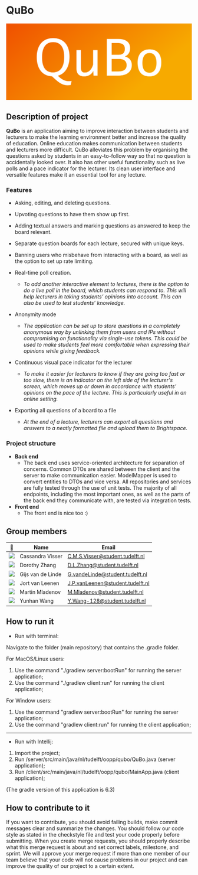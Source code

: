 # QuBo

![QuBo logo](/docs/img/cover.png "QuBo logo")

## Description of project
**QuBo** is an application aiming to improve interaction between students and lecturers to make the learning environment better and increase the quality of education.
Online education makes communication between students and lecturers more difficult. QuBo alleviates this problem by organising the questions asked by students in an easy-to-follow way so that no question is accidentally looked over. It also has other useful functionality such as live polls and a pace indicator for the lecturer. Its clean user interface and versatile features make it an essential tool for any lecture.

### Features

- Asking, editing, and deleting questions.
- Upvoting questions to have them show up first.
- Adding textual answers and marking questions as answered to keep the board relevant.
- Separate question boards for each lecture, secured with unique keys.
- Banning users who misbehave from interacting with a board, as well as the option to set up rate limiting.

- Real-time poll creation.
    - _To add another interactive element to lectures, there is the option to do a live poll in the board, which students can respond to. This will help lecturers in taking students’ opinions into account. This can also be used to test students’ knowledge._

- Anonymity mode
    - _The application can be set up to store questions in a completely anonymous way by unlinking them from users and IPs without compromising on functionality via single-use tokens. This could be used to make students feel more comfortable when expressing their opinions while giving feedback._

- Continuous visual pace indicator for the lecturer
    - _To make it easier for lecturers to know if they are going too fast or too slow, there is an indicator on the left side of the lecturer's screen, which moves up or down in accordance with students' opinions on the pace of the lecture. This is particularly useful in an online setting._

- Exporting all questions of a board to a file
    - _At the end of a lecture, lecturers can export all questions and answers to a neatly formatted file and upload them to Brightspace._

### Project structure
- **Back end**
    - The back end uses service-oriented architecture for separation of concerns. Common DTOs are shared between the client and the server to make communication easier. ModelMapper is used to convert entities to DTOs and vice versa. All repositories and services are fully tested through the use of unit tests. The majority of all endpoints, including the most important ones, as well as the parts of the back end they communicate with, are tested via integration tests.
- **Front end**
    - The front end is nice too :)

## Group members

| 📸 | Name | Email |
|---|---|---|
| <img src="https://gitlab.ewi.tudelft.nl/uploads/-/system/user/avatar/3532/avatar.png?width=400" width="50">  | Cassandra Visser | C.M.S.Visser@student.tudelft.nl |
| <img src="https://gitlab.ewi.tudelft.nl/uploads/-/system/user/avatar/3531/avatar.png?width=400" width="50"> | Dorothy Zhang | D.L.Zhang@student.tudelft.nl |
| <img src="https://gitlab.ewi.tudelft.nl/uploads/-/system/user/avatar/3096/avatar.png?width=400" width="50"/> | Gijs van de Linde | G.vandeLinde@student.tudelft.nl |
| <img src="https://gitlab.ewi.tudelft.nl/uploads/-/system/user/avatar/3534/avatar.png?width=400" width="50"/> | Jort van Leenen | J.P.vanLeenen@student.tudelft.nl |
| <img src="https://gitlab.ewi.tudelft.nl/uploads/-/system/user/avatar/3404/avatar.png?width=400" width="50"> | Martin Mladenov | M.Mladenov@student.tudelft.nl |
| <img src="https://gitlab.ewi.tudelft.nl/uploads/-/system/user/avatar/3533/avatar.png?width=400" width="50"/> | Yunhan Wang | Y.Wang-128@student.tudelft.nl |

## How to run it
- Run with terminal:

Navigate to the folder (main repository) that contains the .gradle folder.

For MacOS/Linux users: 
1. Use the command "./gradlew server:bootRun" for running the server application;
2. Use the command "./gradlew client:run" for running the client application;

For Window users:
1. Use the command "gradlew server:bootRun" for running the server application;
2. Use the command "gradlew client:run" for running the client application;

---
- Run with Intellij:
1. Import the project;
2. Run /server/src/main/java/nl/tudelft/oopp/qubo/QuBo.java (server application);
3. Run /client/src/main/java/nl/tudelft/oopp/qubo/MainApp.java (client application);

(The gradle version of this application is 6.3)

## How to contribute to it

If you want to contribute, you should avoid failing builds, make commit messages clear and summarize the changes. You should follow our code style as stated in the checkstyle file and test your code properly before submitting. When you create merge requests, you should properly describe what this merge request is about and set correct labels, milestone, and sprint. We will approve your merge request if more than one member of our team believe that your code will not cause problems in our project and can improve the quality of our project to a certain extent.
